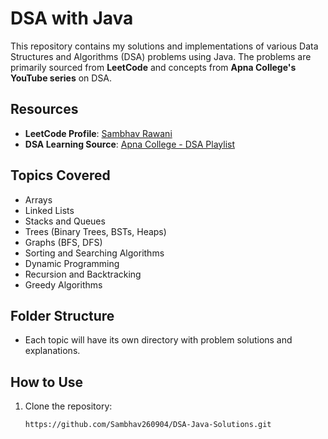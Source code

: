 # DSA with Java

This repository contains my solutions and implementations of various Data Structures and Algorithms (DSA) problems using Java. The problems are primarily sourced from **LeetCode** and concepts from **Apna College's YouTube series** on DSA.

## Resources

- **LeetCode Profile**: [Sambhav Rawani](https://leetcode.com/u/sambhavrawani/)
- **DSA Learning Source**: [Apna College - DSA Playlist](https://www.youtube.com/playlist?list=PLfqMhTWNBTe3LtFWcvwpqTkUSlB32kJop)

## Topics Covered
- Arrays
- Linked Lists
- Stacks and Queues
- Trees (Binary Trees, BSTs, Heaps)
- Graphs (BFS, DFS)
- Sorting and Searching Algorithms
- Dynamic Programming
- Recursion and Backtracking
- Greedy Algorithms

## Folder Structure
- Each topic will have its own directory with problem solutions and explanations.

## How to Use
1. Clone the repository:
   ```bash
   https://github.com/Sambhav260904/DSA-Java-Solutions.git
